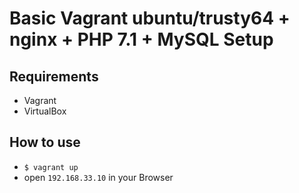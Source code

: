 # Basic Vagrant ubuntu/trusty64 + nginx + PHP 7.1 + MySQL Setup

## Requirements

* Vagrant
* VirtualBox

## How to use

* `$ vagrant up`
* open `192.168.33.10` in your Browser
